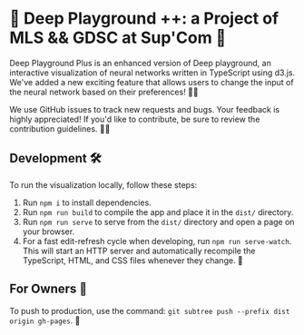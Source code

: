 # 🌟 Deep Playground ++: a Project of MLS && GDSC at Sup'Com 🚀

Deep Playground Plus is an enhanced version of Deep playground, an interactive visualization of neural networks written in TypeScript using d3.js. We've added a new exciting feature that allows users to change the input of the neural network based on their preferences! 🎨🧠

We use GitHub issues to track new requests and bugs. Your feedback is highly appreciated! If you'd like to contribute, be sure to review the contribution guidelines. 📝👀

## Development 🛠️

To run the visualization locally, follow these steps:

1. Run `npm i` to install dependencies.
2. Run `npm run build` to compile the app and place it in the `dist/` directory.
3. Run `npm run serve` to serve from the `dist/` directory and open a page on your browser.
4. For a fast edit-refresh cycle when developing, run `npm run serve-watch`. This will start an HTTP server and automatically recompile the TypeScript, HTML, and CSS files whenever they change. 🔄

## For Owners 💼

To push to production, use the command: `git subtree push --prefix dist origin gh-pages`. 🚀
